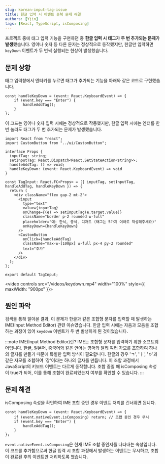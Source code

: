 ```yaml
---
slug: korean-input-tag-issue
title: 한글 입력 시 이벤트 중복 문제 해결
authors: [Yjin]
tags: [React, TypeScript, isComposing]
---
```


프로젝트 중에 태그 입력 기능을 구현하던 중 <b>한글 입력 시 태그가 두 번 추가되는 문제가 발생</b>했습니다. 영어나 숫자 등 다른 문자는 정상적으로 동작했지만, 한글만 입력하면 `keyDown` 이벤트가 두 번씩 실행되는 현상이 발생했습니다.

## 문제 상황
태그 입력창에서 엔터키를 누르면 태그가 추가되는 기능을 아래와 같은 코드로 구현했습니다.

```tsx
const handleKeyDown = (event: React.KeyboardEvent) => {
    if (event.key === "Enter") {
        handleAddTag();
    }
};
```

이 코드는 영어나 숫자 입력 시에는 정상적으로 작동했지만, 한글 입력 시에는 엔터를 한 번 눌러도 태그가 두 번 추가되는 문제가 발생했습니다.

```tsx
import React from "react";
import CustomButton from "../ui/CustomButton";

interface Props {
  inputTag: string;
  setInputTag: React.Dispatch<React.SetStateAction<string>>;
  handleAddTag: () => void;
  handleKeyDown: (event: React.KeyboardEvent) => void
}

const TagInput: React.FC<Props> = ({ inputTag, setInputTag, handleAddTag, handleKeyDown }) => {
  return (
    <div className="flex gap-2 mt-2">
      <input
        type="text"
        value={inputTag}
        onChange={(e) => setInputTag(e.target.value)}
        className="border p-2 rounded w-full"
        placeholder="예: 한식, 중식, 디저트 (태그는 5가지 이하로 작성해주세요)"
        onKeyDown={handleKeyDown}
      />
      <CustomButton
        onClick={handleAddTag}
        className="max-w-[100px] w-full px-4 py-2 rounded"
        text="추가"
      />
    </div>
  );
};

export default TagInput;
```
<video controls src="/videos/keydown.mp4" width="100%" style={{ maxWidth: "900px" }}></video>

## 원인 파악
검색을 통해 알아본 결과, 이 문제가 한글과 같은 조합형 문자를 입력할 때 발생하는 IME(Input Method Editor) 관련 이슈였습니다. 한글 입력 시에는 자음과 모음을 조합하는 과정이 있어 `keydown` 이벤트가 두 번 발생하게 된 것이었습니다.

:::note IME(Input Method Editor)란?
IME는 조합형 문자를 입력하기 위한 소프트웨어입니다. 한글, 일본어, 중국어와 같은 언어는 영어와 달리 여러 자모를 조합하여 하나의 글자를 만들기 때문에 특별한 입력 방식이 필요합니다.
한글의 경우 'ㄱ', 'ㅏ', 'ㅇ'과 같은 자모를 조합하여 '강'이라는 하나의 글자를 만듭니다. 이 조합 과정에서 JavaScript의 키보드 이벤트는 다르게 동작합니다. 조합 중일 때 isComposing 속성이 true가 되어, 이를 통해 조합이 완료되었는지 여부를 확인할 수 있습니다.
:::

## 문제 해결
isComposing 속성을 확인하여 IME 조합 중인 경우 이벤트 처리를 건너뛰면 됩니다.


```tsx
const handleKeyDown = (event: React.KeyboardEvent) => {
    if (event.nativeEvent.isComposing) return; // 조합 중인 경우 무시
    if (event.key === "Enter") {
        handleAddTag();
    }
};
```
`event.nativeEvent.isComposing`은 현재 IME 조합 중인지를 나타내는 속성입니다. 이 코드를 추가함으로써 한글 입력 시 조합 과정에서 발생하는 이벤트는 무시하고, 조합이 완료된 후의 이벤트만 처리하도록 했습니다.